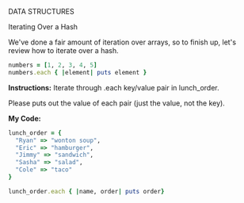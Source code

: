 DATA STRUCTURES

Iterating Over a Hash

We've done a fair amount of iteration over arrays, so to finish up, let's review how to iterate over a hash.
```Ruby
numbers = [1, 2, 3, 4, 5]
numbers.each { |element| puts element }
```
**Instructions:**
Iterate through .each key/value pair in lunch_order.

Please puts out the value of each pair (just the value, not the key).

**My Code:**
```Ruby
lunch_order = {
  "Ryan" => "wonton soup",
  "Eric" => "hamburger",
  "Jimmy" => "sandwich",
  "Sasha" => "salad",
  "Cole" => "taco"
}

lunch_order.each { |name, order| puts order}
```
